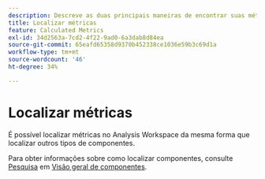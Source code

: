 ```yaml
---
description: Descreve as duas principais maneiras de encontrar suas métricas por classificação e por filtragem.
title: Localizar métricas
feature: Calculated Metrics
exl-id: 34d2563a-7cd2-4f22-9ad0-6a3dab8d84ea
source-git-commit: 65eafd65358d9370b452338ce1036e59b3c69d1a
workflow-type: tm+mt
source-wordcount: '46'
ht-degree: 34%

---
```


# Localizar métricas

É possível localizar métricas no Analysis Workspace da mesma forma que localizar outros tipos de componentes.

Para obter informações sobre como localizar componentes, consulte [Pesquisa](/help/components/overview.md#search) em [Visão geral de componentes](/help/components/overview.md).
